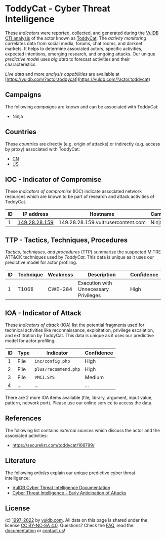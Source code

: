 # ToddyCat - Cyber Threat Intelligence

These _indicators_ were reported, collected, and generated during the [VulDB CTI analysis](https://vuldb.com/?kb.cti) of the actor known as [ToddyCat](https://vuldb.com/?actor.toddycat). The _activity monitoring_ correlates data from social media, forums, chat rooms, and darknet markets. It helps to determine associated actors, specific activities, expected intentions, emerging research, and ongoing attacks. Our unique _predictive model_ uses _big data_ to forecast activities and their characteristics.

_Live data_ and more _analysis capabilities_ are available at [https://vuldb.com/?actor.toddycat](https://vuldb.com/?actor.toddycat)

## Campaigns

The following _campaigns_ are known and can be associated with ToddyCat:

* Ninja

## Countries

These _countries_ are directly (e.g. origin of attacks) or indirectly (e.g. access by proxy) associated with ToddyCat:

* [CN](https://vuldb.com/?country.cn)
* [US](https://vuldb.com/?country.us)

## IOC - Indicator of Compromise

These _indicators of compromise_ (IOC) indicate associated network resources which are known to be part of research and attack activities of ToddyCat.

ID | IP address | Hostname | Campaign | Confidence
-- | ---------- | -------- | -------- | ----------
1 | [149.28.28.159](https://vuldb.com/?ip.149.28.28.159) | 149.28.28.159.vultrusercontent.com | Ninja | High

## TTP - Tactics, Techniques, Procedures

_Tactics, techniques, and procedures_ (TTP) summarize the suspected MITRE ATT&CK techniques used by _ToddyCat_. This data is unique as it uses our predictive model for actor profiling.

ID | Technique | Weakness | Description | Confidence
-- | --------- | -------- | ----------- | ----------
1 | T1068 | CWE-284 | Execution with Unnecessary Privileges | High

## IOA - Indicator of Attack

These _indicators of attack_ (IOA) list the potential fragments used for technical activities like reconnaissance, exploitation, privilege escalation, and exfiltration by ToddyCat. This data is unique as it uses our predictive model for actor profiling.

ID | Type | Indicator | Confidence
-- | ---- | --------- | ----------
1 | File | `inc/config.php` | High
2 | File | `plus/recommend.php` | High
3 | File | `VMCI.SYS` | Medium
4 | ... | ... | ...

There are 2 more IOA items available (file, library, argument, input value, pattern, network port). Please use our online service to access the data.

## References

The following list contains _external sources_ which discuss the actor and the associated activities:

* https://securelist.com/toddycat/106799/

## Literature

The following _articles_ explain our unique predictive cyber threat intelligence:

* [VulDB Cyber Threat Intelligence Documentation](https://vuldb.com/?kb.cti)
* [Cyber Threat Intelligence - Early Anticipation of Attacks](https://www.scip.ch/en/?labs.20201022)

## License

(c) [1997-2022](https://vuldb.com/?kb.changelog) by [vuldb.com](https://vuldb.com/?kb.about). All data on this page is shared under the license [CC BY-NC-SA 4.0](https://creativecommons.org/licenses/by-nc-sa/4.0/). Questions? Check the [FAQ](https://vuldb.com/?kb.faq), read the [documentation](https://vuldb.com/?kb) or [contact us](https://vuldb.com/?contact)!
